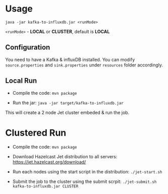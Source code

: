 # Usage 

`java -jar kafka-to-influxdb.jar <runMode>`

`<runMode>` - **LOCAL** or **CLUSTER**, default is **LOCAL**

## Configuration

You need to have a Kafka & influxDB installed. You can modify `source.properties` 
and `sink.properties` under `resources` folder accordingly.

## Local Run

* Compile the code: `mvn package`

* Run the jar: `java -jar target/kafka-to-influxdb.jar`

This will create a 2 node Jet cluster embeded & run the job.


# Clustered Run

* Compile the code: `mvn package`

* Download Hazelcast Jet distribution to all servers: https://jet.hazelcast.org/download/

* Run each nodes using the start script in the distribution: `./jet-start.sh`

* Submit the job to the cluster using the submit scrpit: `./jet-submit.sh kafka-to-influxdb.jar CLUSTER`


